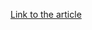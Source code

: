 [Link to the article](https://www.trendmicro.com/en_us/research/24/l/world-tour-cybersecurity-survey-it-defense.html)
